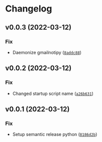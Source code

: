 # Changelog

<!--next-version-placeholder-->

## v0.0.3 (2022-03-12)
### Fix
* Daemonize gmailnotipy ([`8addc88`](https://github.com/iamtalhaasghar/gmailnotipy/commit/8addc8851ff58c9a023a8d6d78d257857a4b47ed))

## v0.0.2 (2022-03-12)
### Fix
* Changed startup script name ([`a26b631`](https://github.com/iamtalhaasghar/gmailnotipy/commit/a26b631ae2b73290603150fc4c2482e063135547))

## v0.0.1 (2022-03-12)
### Fix
* Setup semantic release python ([`8186d2b`](https://github.com/iamtalhaasghar/gmailnotipy/commit/8186d2b08acc3c1df0a7e4bab9e0ae6979948380))
